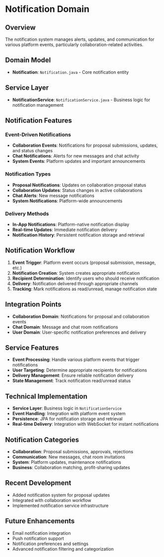 # Notification Domain

## Overview
The notification system manages alerts, updates, and communication for various platform events, particularly collaboration-related activities.

## Domain Model
- **Notification**: `Notification.java` - Core notification entity

## Service Layer
- **NotificationService**: `NotificationService.java` - Business logic for notification management

## Notification Features

### Event-Driven Notifications
- **Collaboration Events**: Notifications for proposal submissions, updates, and status changes
- **Chat Notifications**: Alerts for new messages and chat activity
- **System Events**: Platform updates and important announcements

### Notification Types
- **Proposal Notifications**: Updates on collaboration proposal status
- **Collaboration Updates**: Status changes in active collaborations
- **Chat Alerts**: New message notifications
- **System Notifications**: Platform-wide announcements

### Delivery Methods
- **In-App Notifications**: Platform-native notification display
- **Real-time Updates**: Immediate notification delivery
- **Notification History**: Persistent notification storage and retrieval

## Notification Workflow
1. **Event Trigger**: Platform event occurs (proposal submission, message, etc.)
2. **Notification Creation**: System creates appropriate notification
3. **Recipient Determination**: Identify users who should receive notification
4. **Delivery**: Notification delivered through appropriate channels
5. **Tracking**: Mark notifications as read/unread, manage notification state

## Integration Points
- **Collaboration Domain**: Notifications for proposal and collaboration events
- **Chat Domain**: Message and chat room notifications
- **User Domain**: User-specific notification preferences and delivery

## Service Features
- **Event Processing**: Handle various platform events that trigger notifications
- **User Targeting**: Determine appropriate recipients for notifications
- **Delivery Management**: Ensure reliable notification delivery
- **State Management**: Track notification read/unread status

## Technical Implementation
- **Service Layer**: Business logic in `NotificationService`
- **Event Handling**: Integration with platform event system
- **Persistence**: JPA for notification storage and retrieval
- **Real-time Delivery**: Integration with WebSocket for instant notifications

## Notification Categories
- **Collaboration**: Proposal submissions, approvals, rejections
- **Communication**: New messages, chat room invitations
- **System**: Platform updates, maintenance notifications
- **Business**: Collaboration matching, profit-sharing updates

## Recent Development
- Added notification system for proposal updates
- Integrated with collaboration workflow
- Implemented notification service infrastructure

## Future Enhancements
- Email notification integration
- Push notification support
- Notification preferences and settings
- Advanced notification filtering and categorization